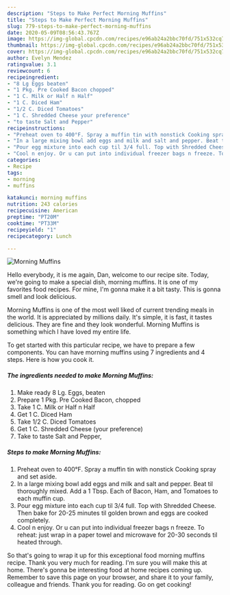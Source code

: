 ```yaml
---
description: "Steps to Make Perfect Morning Muffins"
title: "Steps to Make Perfect Morning Muffins"
slug: 779-steps-to-make-perfect-morning-muffins
date: 2020-05-09T08:56:43.767Z
image: https://img-global.cpcdn.com/recipes/e96ab24a2bbc70fd/751x532cq70/morning-muffins-recipe-main-photo.jpg
thumbnail: https://img-global.cpcdn.com/recipes/e96ab24a2bbc70fd/751x532cq70/morning-muffins-recipe-main-photo.jpg
cover: https://img-global.cpcdn.com/recipes/e96ab24a2bbc70fd/751x532cq70/morning-muffins-recipe-main-photo.jpg
author: Evelyn Mendez
ratingvalue: 3.1
reviewcount: 6
recipeingredient:
- "8 Lg Eggs beaten"
- "1 Pkg. Pre Cooked Bacon chopped"
- "1 C. Milk or Half n Half"
- "1 C. Diced Ham"
- "1/2 C. Diced Tomatoes"
- "1 C. Shredded Cheese your preference"
- "to taste Salt and Pepper"
recipeinstructions:
- "Preheat oven to 400°F. Spray a muffin tin with nonstick Cooking spray and set aside."
- "In a large mixing bowl add eggs and milk and salt and pepper. Beat til thoroughly mixed. Add a 1 Tbsp. Each of Bacon, Ham, and Tomatoes to each muffin cup."
- "Pour egg mixture into each cup til 3/4 full. Top with Shredded Cheese. Then bake for 20-25 minutes til golden brown and eggs are cooked completely."
- "Cool n enjoy. Or u can put into individual freezer bags n freeze. To reheat: just wrap in a paper towel and microwave for 20-30 seconds til heated through."
categories:
- Recipe
tags:
- morning
- muffins

katakunci: morning muffins 
nutrition: 243 calories
recipecuisine: American
preptime: "PT20M"
cooktime: "PT33M"
recipeyield: "1"
recipecategory: Lunch

---
```



![Morning Muffins](https://img-global.cpcdn.com/recipes/e96ab24a2bbc70fd/751x532cq70/morning-muffins-recipe-main-photo.jpg)

Hello everybody, it is me again, Dan, welcome to our recipe site. Today, we're going to make a special dish, morning muffins. It is one of my favorites food recipes. For mine, I'm gonna make it a bit tasty. This is gonna smell and look delicious.



Morning Muffins is one of the most well liked of current trending meals in the world. It is appreciated by millions daily. It's simple, it is fast, it tastes delicious. They are fine and they look wonderful. Morning Muffins is something which I have loved my entire life.


To get started with this particular recipe, we have to prepare a few components. You can have morning muffins using 7 ingredients and 4 steps. Here is how you cook it.

<!--inarticleads1-->

##### The ingredients needed to make Morning Muffins:

1. Make ready 8 Lg. Eggs, beaten
1. Prepare 1 Pkg. Pre Cooked Bacon, chopped
1. Take 1 C. Milk or Half n Half
1. Get 1 C. Diced Ham
1. Take 1/2 C. Diced Tomatoes
1. Get 1 C. Shredded Cheese (your preference)
1. Take to taste Salt and Pepper,




<!--inarticleads2-->

##### Steps to make Morning Muffins:

1. Preheat oven to 400°F. Spray a muffin tin with nonstick Cooking spray and set aside.
1. In a large mixing bowl add eggs and milk and salt and pepper. Beat til thoroughly mixed. Add a 1 Tbsp. Each of Bacon, Ham, and Tomatoes to each muffin cup.
1. Pour egg mixture into each cup til 3/4 full. Top with Shredded Cheese. Then bake for 20-25 minutes til golden brown and eggs are cooked completely.
1. Cool n enjoy. Or u can put into individual freezer bags n freeze. To reheat: just wrap in a paper towel and microwave for 20-30 seconds til heated through.




So that's going to wrap it up for this exceptional food morning muffins recipe. Thank you very much for reading. I'm sure you will make this at home. There's gonna be interesting food at home recipes coming up. Remember to save this page on your browser, and share it to your family, colleague and friends. Thank you for reading. Go on get cooking!
